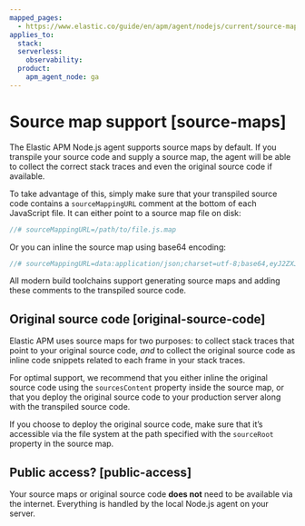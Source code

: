 ```yaml
---
mapped_pages:
  - https://www.elastic.co/guide/en/apm/agent/nodejs/current/source-maps.html
applies_to:
  stack:
  serverless:
    observability:
  product:
    apm_agent_node: ga
---
```


# Source map support [source-maps]

The Elastic APM Node.js agent supports source maps by default. If you transpile your source code and supply a source map, the agent will be able to collect the correct stack traces and even the original source code if available.

To take advantage of this, simply make sure that your transpiled source code contains a `sourceMappingURL` comment at the bottom of each JavaScript file. It can either point to a source map file on disk:

```js
//# sourceMappingURL=/path/to/file.js.map
```

Or you can inline the source map using base64 encoding:

```js
//# sourceMappingURL=data:application/json;charset=utf-8;base64,eyJ2ZXJzaW9uIjozLCJmaWxlIjoiIiwic291cmNlcyI6WyJmb28uanMiLCJiYXIuanMiXSwibmFtZXMiOltdLCJtYXBwaW5ncyI6Ijs7Ozs7Ozs7O1VBQ0c7Ozs7Ozs7Ozs7Ozs7O3NCQ0RIO3NCQUNBIn0=
```

All modern build toolchains support generating source maps and adding these comments to the transpiled source code.


## Original source code [original-source-code]

Elastic APM uses source maps for two purposes: to collect stack traces that point to your original source code, *and* to collect the original source code as inline code snippets related to each frame in your stack traces.

For optimal support, we recommend that you either inline the original source code using the `sourcesContent` property inside the source map, or that you deploy the original source code to your production server along with the transpiled source code.

If you choose to deploy the original source code, make sure that it’s accessible via the file system at the path specified with the `sourceRoot` property in the source map.


## Public access? [public-access]

Your source maps or original source code **does not** need to be available via the internet. Everything is handled by the local Node.js agent on your server.

